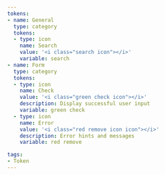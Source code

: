 ```yaml
---
tokens:
- name: General
  type: category
  tokens:
  - type: icon
    name: Search
    value: '<i class="search icon"></i>'
    variable: search
- name: Form
  type: category
  tokens:
  - type: icon
    name: Check
    value: '<i class="green check icon"></i>'
    description: Display successful user input
    variable: green check
  - type: icon
    name: Error
    value: '<i class="red remove icon icon"></i>'
    description: Error hints and messages
    variable: red remove

tags:
- Token
---
```

